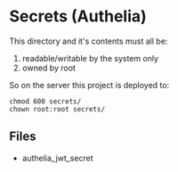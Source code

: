 # Secrets (Authelia)

This directory and it's contents must all be:
1. readable/writable by the system only
2. owned by root

So on the server this project is deployed to:

```shell
chmod 600 secrets/
chown root:root secrets/
```

## Files

* authelia_jwt_secret
